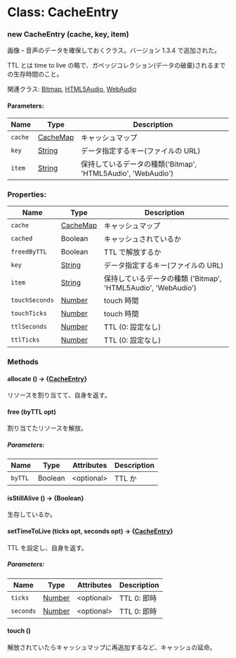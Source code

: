 # Class: CacheEntry

### new CacheEntry (cache, key, item)

画像・音声のデータを確保しておくクラス。バージョン 1.3.4 で追加された。

TTL とは time to live の略で、ガベッジコレクション(データの破棄)されるまでの生存時間のこと。

関連クラス: [Bitmap](Bitmap.md), [HTML5Audio](HTML5Audio.md), [WebAudio](WebAudio.md)

#### Parameters:

| Name    | Type                    | Description                                                  |
| ------- | ----------------------- | ------------------------------------------------------------ |
| `cache` | [CacheMap](CacheMap.md) | キャッシュマップ                                             |
| `key`   | [String](String.md)     | データ指定するキー(ファイルの URL)                           |
| `item`  | [String](String.md)     | 保持しているデータの種類('Bitmap', 'HTML5Audio', 'WebAudio') |

### Properties:

| Name           | Type                    | Description                                                   |
| -------------- | ----------------------- | ------------------------------------------------------------- |
| `cache`        | [CacheMap](CacheMap.md) | キャッシュマップ                                              |
| `cached`       | Boolean                 | キャッシュされているか                                        |
| `freedByTTL`   | Boolean                 | TTL で解放するか                                              |
| `key`          | [String](String.md)     | データ指定するキー(ファイルの URL)                            |
| `item`         | [String](String.md)     | 保持しているデータの種類 ('Bitmap', 'HTML5Audio', 'WebAudio') |
| `touchSeconds` | [Number](Number.md)     | touch 時間                                                    |
| `touchTicks`   | [Number](Number.md)     | touch 時間                                                    |
| `ttlSeconds`   | [Number](Number.md)     | TTL (0: 設定なし)                                             |
| `ttlTicks`     | [Number](Number.md)     | TTL (0: 設定なし)                                             |

### Methods

#### allocate () → {[CacheEntry](CacheEntry.md)}

リソースを割り当てて、自身を返す。

#### free (byTTL opt)

割り当てたリソースを解放。

##### Parameters:

| Name    | Type    | Attributes       | Description |
| ------- | ------- | ---------------- | ----------- |
| `byTTL` | Boolean | &lt;optional&gt; | TTL か      |

#### isStillAlive () → {Boolean}

生存しているか。

#### setTimeToLive (ticks opt, seconds opt) → {[CacheEntry](CacheEntry.md)}

TTL を設定し、自身を返す。

##### Parameters:

| Name      | Type                | Attributes       | Description |
| --------- | ------------------- | ---------------- | ----------- |
| `ticks`   | [Number](Number.md) | &lt;optional&gt; | TTL 0: 即時 |
| `seconds` | [Number](Number.md) | &lt;optional&gt; | TTL 0: 即時 |

#### touch ()

解放されていたらキャッシュマップに再追加するなど、キャッシュの延命。
